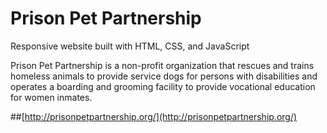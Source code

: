 Prison Pet Partnership
==============

Responsive website built with HTML, CSS, and JavaScript

Prison Pet Partnership is a non-profit organization that rescues and trains homeless animals to provide service dogs for persons with disabilities and operates a boarding and grooming facility to provide vocational education for women inmates.

##[http://prisonpetpartnership.org/](http://prisonpetpartnership.org/)

